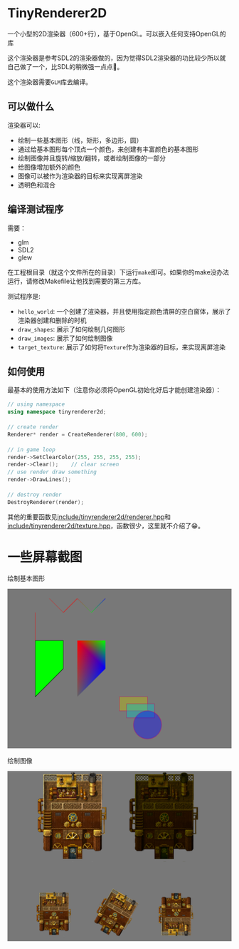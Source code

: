 # TinyRenderer2D
一个小型的2D渲染器（600+行），基于OpenGL。可以嵌入任何支持OpenGL的库

这个渲染器是参考SDL2的渲染器做的，因为觉得SDL2渲染器的功比较少所以就自己做了一个，比SDL的稍微强一点点🤣。

这个渲染器需要`GLM`库去编译。

## 可以做什么

渲染器可以:

* 绘制一些基本图形（线，矩形，多边形，圆）
* 通过给基本图形每个顶点一个颜色，来创建有丰富颜色的基本图形
* 绘制图像并且旋转/缩放/翻转，或者绘制图像的一部分
* 给图像增加额外的颜色
* 图像可以被作为渲染器的目标来实现离屏渲染
* 透明色和混合

## 编译测试程序

需要：
* glm
* SDL2
* glew

在工程根目录（就这个文件所在的目录）下运行`make`即可。如果你的make没办法运行，请修改Makefile让他找到需要的第三方库。

测试程序是:
* `hello_world`: 一个创建了渲染器，并且使用指定颜色清屏的空白窗体，展示了渲染器创建和删除的时机
* `draw_shapes`: 展示了如何绘制几何图形
* `draw_images`: 展示了如何绘制图像
* `target_texture`: 展示了如何将`Texture`作为渲染器的目标，来实现离屏渲染

## 如何使用

最基本的使用方法如下（注意你必须将OpenGL初始化好后才能创建渲染器）：
```c++
// using namespace
using namespace tinyrenderer2d;

// create render
Renderer* render = CreateRenderer(800, 600);

// in game loop
render->SetClearColor(255, 255, 255, 255);
render->Clear();    // clear screen
// use render draw something
render->DrawLines();

// destroy render
DestroyRenderer(render);
```

其他的重要函数见[include/tinyrenderer2d/renderer.hpp](include/tinyrenderer2d/renderer.hp)和[include/tinyrenderer2d/texture.hpp](include/tinyrenderer2d/texture.hpp)，函数很少，这里就不介绍了😁。

# 一些屏幕截图

绘制基本图形

![snapshot1](./screen_snapshot/snapshot1.png)



绘制图像

![snapshot2](./screen_snapshot/snapshot2.png)